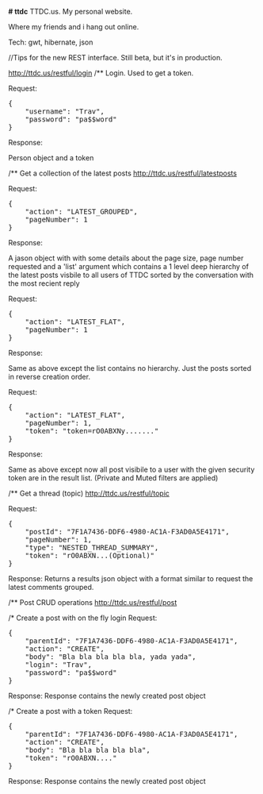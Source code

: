 <b># ttdc</b>
TTDC.us.  My personal website.

Where my friends and i hang out online. 

Tech: gwt, hibernate, json

//Tips for the new REST interface. Still beta, but it's in production.

http://ttdc.us/restful/login
/** Login.  Used to get a token.

Request:
<pre>
{
	"username": "Trav",
	"password": "pa$$word"
}
</pre>
Response:

Person object and a token

/** Get a collection of the latest posts
http://ttdc.us/restful/latestposts

Request:
<pre>
{
	"action": "LATEST_GROUPED",
	"pageNumber": 1
}
</pre>
Response:

A jason object with with some details about the page size, page number requested and a 'list' argument which contains a 1 level deep hierarchy 
of the latest posts visbile to all users of TTDC sorted by the conversation with the most recient reply

Request:
<pre>
{
	"action": "LATEST_FLAT",
	"pageNumber": 1
}
</pre>

Response: 

Same as above except the list contains no hierarchy.  Just the posts sorted in reverse creation order.

Request:
<pre>
{
	"action": "LATEST_FLAT",
	"pageNumber": 1,
	"token": "token=rO0ABXNy......."
}
</pre>

Response: 

Same as above except now all post visibile to a user with the given security token are in the result list. (Private and Muted filters are applied)


/** Get a thread (topic)
http://ttdc.us/restful/topic

Request:
<pre>
{
	"postId": "7F1A7436-DDF6-4980-AC1A-F3AD0A5E4171",
	"pageNumber": 1,
	"type": "NESTED_THREAD_SUMMARY",
	"token": "rO0ABXN...(Optional)"
}
</pre>
Response:
Returns a results json object with a format similar to request the latest comments grouped.

/**  Post CRUD operations
http://ttdc.us/restful/post

/* Create a post with on the fly login
Request:
<pre>{
	"parentId": "7F1A7436-DDF6-4980-AC1A-F3AD0A5E4171",
	"action": "CREATE",
	"body": "Bla bla bla bla bla, yada yada",
	"login": "Trav",
	"password": "pa$$word"
}
</pre>
Response: 
Response contains the newly created post object

/* Create a post with a token
Request:
<pre>
{
	"parentId": "7F1A7436-DDF6-4980-AC1A-F3AD0A5E4171",
	"action": "CREATE",
	"body": "Bla bla bla bla bla",
	"token": "rO0ABXN...."
}
</pre>

Response: 
Response contains the newly created post object

